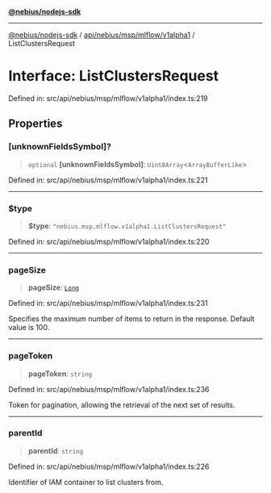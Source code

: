 [**@nebius/nodejs-sdk**](../../../../../../README.md)

***

[@nebius/nodejs-sdk](../../../../../../README.md) / [api/nebius/msp/mlflow/v1alpha1](../README.md) / ListClustersRequest

# Interface: ListClustersRequest

Defined in: src/api/nebius/msp/mlflow/v1alpha1/index.ts:219

## Properties

### \[unknownFieldsSymbol\]?

> `optional` **\[unknownFieldsSymbol\]**: `Uint8Array`\<`ArrayBufferLike`\>

Defined in: src/api/nebius/msp/mlflow/v1alpha1/index.ts:221

***

### $type

> **$type**: `"nebius.msp.mlflow.v1alpha1.ListClustersRequest"`

Defined in: src/api/nebius/msp/mlflow/v1alpha1/index.ts:220

***

### pageSize

> **pageSize**: [`Long`](../../../../../../runtime/protos/core/classes/Long.md)

Defined in: src/api/nebius/msp/mlflow/v1alpha1/index.ts:231

Specifies the maximum number of items to return in the response. Default value is 100.

***

### pageToken

> **pageToken**: `string`

Defined in: src/api/nebius/msp/mlflow/v1alpha1/index.ts:236

Token for pagination, allowing the retrieval of the next set of results.

***

### parentId

> **parentId**: `string`

Defined in: src/api/nebius/msp/mlflow/v1alpha1/index.ts:226

Identifier of IAM container to list clusters from.
